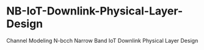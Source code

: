 # NB-IoT-Downlink-Physical-Layer-Design
Channel Modeling N-bcch Narrow Band IoT Downlink Physical Layer Design
